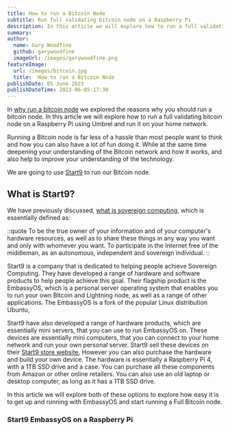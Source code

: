 ```yaml
---
title: How to run a Bitcoin Node
subtitle: Run full validating bitcoin node on a Raspberry Pi
description: In this article we will explore how to run a full validating bitcoin node on a Raspberry Pi or old server
summary: 
author:
  name: Gary Woodfine
  github: garywoodfine
  imageUrl: /images/garywoodfine.png
featureImage:
  url: /images/bitcoin.jpg
  title:  How to run a Bitcoin Node
publishDate: 05 June 2023
publishDateTime: 2023-06-05:17:30
---
```


In [why run a bitcoin node](/posts/why-run-bitcoin-node "Why run a Bitcoin node | Geekiam") we explored the reasons why 
you should run a bitcoin node.  In this article we will explore how to run a full validating bitcoin node on a 
Raspberry Pi using Umbrel and run it on your home network.

Running a Bitcoin node is far less of a hassle than most people want to think and how you can also have a lot of fun doing it.
While at the same time deepening your understanding of the Bitcoin network and how it works, and also help to improve your 
understanding of the technology.

We are going to use [Start9](https://start9.com// "Start9 | Sovereign Computing") to run our Bitcoin node. 

## What is Start9?

We have previously discussed, [what is sovereign computing](/posts/what-sovereign-computing "What is Sovereign Computing | Geekiam"),
which is essentially defined as:

::quote
To be the true owner of your information and of your computer's hardware resources, as well as to share these things 
in any way you want and only with whomever you want. To participate in the Internet free of the middleman, as an 
autonomous, independent and sovereign individual.
::

Start9 is a company that is dedicated to helping people achieve Sovereign Computing.  They have developed a range of
hardware and software products to help people achieve this goal. Their flagship product is the EmbassyOS, which is a 
personal server operating system that enables you to run your own Bitcoin and Lightning node, as well as a range of 
other applications. The EmbassyOS is a fork of the popular Linux distribution Ubuntu,

Start9 have also developed a range of hardware products, which are essentially mini servers, that you can use to run
EmbassyOS on. These devices are essentially mini computers, that you can connect to your home network and run your own
personal server.  Start9 sell these devices on their [Start9 store website](https://store.start9.com/), However you can 
also purchase the hardware and build your own device.  The hardware is essentially a Raspberry Pi 4, with a 1TB SSD drive
and a case.  You can purchase all these components from Amazon or other online retailers.  You can also use an old laptop
or desktop computer, as long as it has a 1TB SSD drive.

In this article we will explore both of these options to explore how easy it is to get up and running with EmbassyOS and 
start running a Full Bitcoin node.

### Start9 EmbassyOS on a Raspberry Pi











